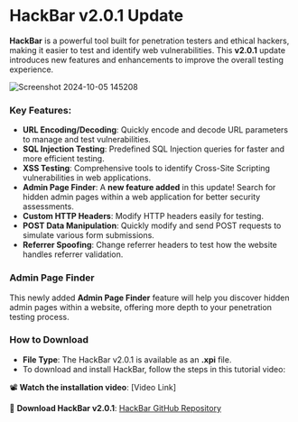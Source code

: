 # HackBar v2.0.1 Update

**HackBar** is a powerful tool built for penetration testers and ethical hackers, making it easier to test and identify web vulnerabilities. This **v2.0.1** update introduces new features and enhancements to improve the overall testing experience.

![Screenshot 2024-10-05 145208](https://github.com/user-attachments/assets/c6a32fa1-ca64-40dd-ae4f-4e8edae17a06)

### Key Features:
- **URL Encoding/Decoding**: Quickly encode and decode URL parameters to manage and test vulnerabilities.
- **SQL Injection Testing**: Predefined SQL Injection queries for faster and more efficient testing.
- **XSS Testing**: Comprehensive tools to identify Cross-Site Scripting vulnerabilities in web applications.
- **Admin Page Finder**: A **new feature added** in this update! Search for hidden admin pages within a web application for better security assessments.
- **Custom HTTP Headers**: Modify HTTP headers easily for testing.
- **POST Data Manipulation**: Quickly modify and send POST requests to simulate various form submissions.
- **Referrer Spoofing**: Change referrer headers to test how the website handles referrer validation.

### Admin Page Finder
This newly added **Admin Page Finder** feature will help you discover hidden admin pages within a website, offering more depth to your penetration testing process.

### How to Download
- **File Type**: The HackBar v2.0.1 is available as an **.xpi** file.
- To download and install HackBar, follow the steps in this tutorial video:

📽 **Watch the installation video**: [Video Link]

🔗 **Download HackBar v2.0.1**: [HackBar GitHub Repository](https://github.com/mdalfaz/HackBar-v2.0.1-Update/blob/main/HackBar%20By%20Alfaz.xpi)
